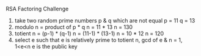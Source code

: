 RSA Factoring Challenge
1. take two random prime numbers p & q which are not equal 
p = 11
q = 13
2. modulo n = product of p * q
n = 11 * 13
n = 130
3. totient n = (p-1) * (q-1) 
n = (11-1) * (13-1)
n = 10 * 12
n = 120
4. select e such that e is relatively prime to totient n, gcd of e & n = 1, 1<e<n
e is the public key
